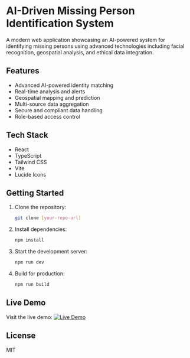 # AI-Driven Missing Person Identification System

A modern web application showcasing an AI-powered system for identifying missing persons using advanced technologies including facial recognition, geospatial analysis, and ethical data integration.

## Features

- Advanced AI-powered identity matching
- Real-time analysis and alerts
- Geospatial mapping and prediction
- Multi-source data aggregation
- Secure and compliant data handling
- Role-based access control

## Tech Stack

- React
- TypeScript
- Tailwind CSS
- Vite
- Lucide Icons

## Getting Started

1. Clone the repository:
   ```bash
   git clone [your-repo-url]
   ```

2. Install dependencies:
   ```bash
   npm install
   ```

3. Start the development server:
   ```bash
   npm run dev
   ```

4. Build for production:
   ```bash
   npm run build
   ```

## Live Demo

Visit the live demo: [![Live Demo](https://img.shields.io/badge/Demo-Live-green.svg)](https://remarkable-snickerdoodle-27f848.netlify.app/)


## License

MIT